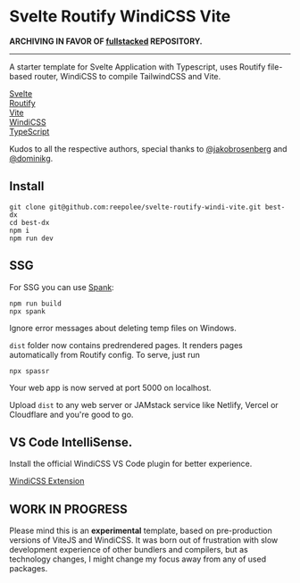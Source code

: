 # Svelte Routify WindiCSS Vite

**ARCHIVING IN FAVOR OF [fullstacked](https://github.com/V-ed/fullstacked) REPOSITORY.**

---

A starter template for Svelte Application with Typescript, uses Routify file-based router, WindiCSS to compile TailwindCSS and Vite.

[Svelte](https://svelte.dev)  
[Routify](https://routify.dev)  
[Vite](https://vitejs.dev)  
[WindiCSS](https://windicss.netlify.app)  
[TypeScript](https://www.typescriptlang.org)

Kudos to all the respective authors, special thanks to [@jakobrosenberg](https://github.com/jakobrosenberg) and [@dominikg](https://github.com/dominikg).

## Install

```
git clone git@github.com:reepolee/svelte-routify-windi-vite.git best-dx
cd best-dx
npm i
npm run dev
```

## SSG

For SSG you can use [Spank](https://github.com/roxiness/spank):
```
npm run build
npx spank
```

Ignore error messages about deleting temp files on Windows.

`dist` folder now contains predrendered pages. It renders pages automatically from Routify config. To serve, just run
```
npx spassr
```

Your web app is now served at port 5000 on localhost.

Upload `dist` to any web server or JAMstack service like Netlify, Vercel or Cloudflare and you're good to go.

## VS Code IntelliSense.

Install the official WindiCSS VS Code plugin for better experience.

[WindiCSS Extension](https://marketplace.visualstudio.com/items?itemName=voorjaar.windicss-intellisense)

## WORK IN PROGRESS

Please mind this is an **experimental** template, based on pre-production versions of ViteJS and WindiCSS. It was born out of frustration with slow development experience of other bundlers and compilers, but as technology changes, I might change my focus away from any of used packages.
